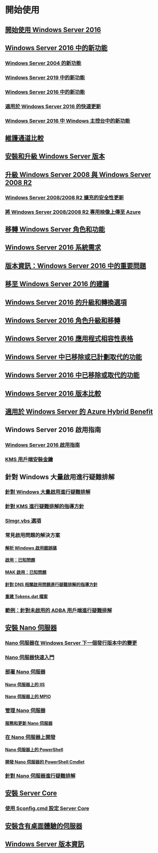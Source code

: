 # 開始使用
## [開始使用 Windows Server 2016](Server-Basics.md)
## [Windows Server 2016 中的新功能](whats-new-in-windows-server.md)
### [Windows Server 2004 的新功能](whats-new-in-windows-server-2004.md)
### [Windows Server 2019 中的新功能](../get-started-19/whats-new-19.md)
### [Windows Server 2016 中的新功能](whats-new-in-windows-server-2016.md)
### [適用於 Windows Server 2016 的快速更新](express-updates.md)
### [Windows Server 2016 中 Windows 主控台中的新功能](whats-new-in-console.md)
## [維護通道比較](..\get-started-19\servicing-channels-19.md)
## [安裝和升級 Windows Server 版本](Installation-and-Upgrade.md)
## [升級 Windows Server 2008 與 Windows Server 2008 R2](modernize-windows-server-2008.md)
### [Windows Server 2008/2008 R2 擴充的安全性更新](extended-security-updates.md)
### [將 Windows Server 2008/2008 R2 專用映像上傳至 Azure](uploading-specialized-WS08-image-to-azure.md)
## [移轉 Windows Server 角色和功能](Migrate-Roles-and-Features.md)
## [Windows Server 2016 系統需求](System-Requirements.md)
## [版本資訊：Windows Server 2016 中的重要問題](Windows-Server-2016-GA-Release-Notes.md)
## [移至 Windows Server 2016 的建議](Recommendations-moving-to-Server2016.md)
## [Windows Server 2016 的升級和轉換選項](Supported-Upgrade-paths.md)
## [Windows Server 2016 角色升級和移轉](Server-Role-Upgradeability-Table.md)
## [Windows Server 2016 應用程式相容性表格](Server-Application-compatibility.md)
## [Windows Server 中已移除或已計劃取代的功能](../get-started-19/removed-features.md)
## [Windows Server 2016 中已移除或取代的功能](Deprecated-Features.md)
## [Windows Server 2016 版本比較](2016-Edition-Comparison.md)
## [適用於 Windows Server 的 Azure Hybrid Benefit](azure-hybrid-benefit.md)
## Windows Server 2016 啟用指南
### [Windows Server 2016 啟用指南](Server-2016-activation.md)
### [KMS 用戶端安裝金鑰](KMSclientkeys.md)
## 針對 Windows 大量啟用進行疑難排解
### [針對 Windows 大量啟用進行疑難排解](activation-troubleshooting-guide.md)
### [針對 KMS 進行疑難排解的指導方針](activation-troubleshoot-kms-general.md)
### [Slmgr.vbs 選項](activation-slmgr-vbs-options.md)
### 常見啟用問題的解決方案
#### [解析 Windows 啟用錯誤碼](activation-error-codes.md)
#### [ 啟用：已知問題](activation-troubleshoot-KMS-issues.md)
#### [MAK 啟用：已知問題](activation-troubleshoot-MAK-issues.md)
#### [針對 DNS 相關啟用問題進行疑難排解的指導方針](common-troubleshooting-procedures-kms-dns.md)
#### [重建 Tokens.dat 檔案](activation-rebuild-tokens-dat-file.md)
### [範例：針對未啟用的 ADBA 用戶端進行疑難排解](activation-troubleshoot-adba-clients.md)
## [安裝 Nano 伺服器](Getting-started-with-Nano-Server.md)
### [Nano 伺服器在 Windows Server 下一個發行版本中的變更](nano-in-semi-annual-channel.md)
### [Nano 伺服器快速入門](Nano-Server-Quick-start.md)
### [部署 Nano 伺服器](Deploy-Nano-Server.md)
#### [Nano 伺服器上的 IIS](IIS-on-Nano-Server.md)
#### [Nano 伺服器上的 MPIO](MPIO-on-Nano-Server.md)
### [管理 Nano 伺服器](Manage-Nano-Server.md)
#### [服務和更新 Nano 伺服器](Update-Nano-Server.md)
### [在 Nano 伺服器上開發](Developing-on-Nano-Server.md)
#### [Nano 伺服器上的 PowerShell](powershell-on-Nano-Server.md)
#### [開發 Nano 伺服器的 PowerShell Cmdlet](Developing-powershell-Cmdlets-for-Nano-Server.md)
### [針對 Nano 伺服器進行疑難排解](Troubleshooting-Nano-Server.md)
## [安裝 Server Core](Getting-started-with-Server-Core.md)
### [使用 Sconfig.cmd 設定 Server Core](Sconfig-on-WS2016.md)
## [安裝含有桌面體驗的伺服器](Getting-started-with-Server-with-Desktop-Experience.md)
## [Windows Server 版本資訊](windows-server-release-info.md)
